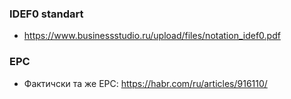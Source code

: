 ### IDEF0 standart
- https://www.businessstudio.ru/upload/files/notation_idef0.pdf

### EPC
- Фактичски та же EPC: https://habr.com/ru/articles/916110/
